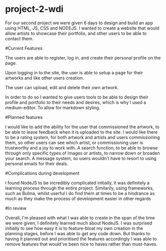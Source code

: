 # project-2-wdi

For our second project we were given 6 days to design and build an app using HTML, JS, CSS and NODEJS.
I wanted to create a website that would allow artists to showcase their portfolio, and other users to be able to contact them.


#Current Features

The users are able to register, log in, and create their personal profile on the page.

Upon logging in to the site, the user is able to setup a page for their artworks and like other users creation.

The user can upload, edit and delete their own artwork.

In order to do so I wanted to give users tools to be able to design their profile and portfolio to their needs and desires, which is why I used a medium-editor. To allow for markdown styling.

#Planned features

I would like to add the ability for the user that commissioned the artwork, to be able to leave feedback when it is uploaded to the site.
I would like there to be a rating system, for both artwork and artists and users commissioning them, so other users can see which artist, or commissioning user is trustworthy and a joy to work with.
A search function, to be able to browse through only specific types of images or artists, to narrow down or broaden your search.
A message system, so users wouldn't have to resort to using personal emails for their deals.

#Complications during development

I found NodeJS to be incredibly complicated initially, it was definitely a learning process through the entire project. Similarily, using frameworks, such as Bulma, whilst userful I do find them at times to be a hindrance as much as they make the process of development easier in other regards

#In review

Overall, I'm pleased with what I was able to create in the span of the time we were given, I definitely learned much about NodeJS. I was surprised initially to see how easy it is to feature-bloat my own creation in the planning stages, before I was able to get any code down. But thanks to having it planned out and prioritised the features accordingly I was able to remove features that would've been nice to haves rather than must-haves.
